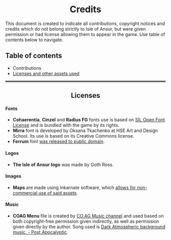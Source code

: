 <center>

# Credits

</center>
This document is created to indicate all contributions, copyright notices and credits
which do not belong strictly to Isle of Ansur, but were given permission or had license
allowing them to appear in the game.  
Use table of contents below to navigate.

## Table of contents
- Contributions
- [Licenses and other assets used](credits.md#centerlicensescenter)

<hr style="border:2px solid gray"> <center>

## Licenses

</center>

#### Fonts
- **Cohaerentia**, **Cinzel** and **Radius FG** fonts use is based on [SIL Open Font License](http://scripts.sil.org/OFL) and is bundled with the game by its rights.
- **Mirra** font is developed by Oksana Tkachenko at HSE Art and Design School. Its use is based on its Creative Commons license.
- **Ferrum** font [was released to public domain](https://www.1001fonts.com/ferrum-font.html).

#### Logos
- **The Isle of Ansur logo** was made by Goth Ross.

#### Images
- **Maps** are made using Inkarnate software, which [allows for non-commercial use of said assets](https://inkarnate.s3.amazonaws.com/inkarnate-terms-of-use-june-2020.pdf).

#### Music
- **COAG Menu** file is created by [CO.AG Music channel](https://www.youtube.com/channel/UCcavSftXHgxLBWwLDm_bNvA)
  and used based on both copyright-free permission given indirectly, as well as permission
  given directly by the author. Song used is [Dark Atmospheric background music. - Post Apocalyptic](https://youtu.be/4l_PxLFbdHQ).